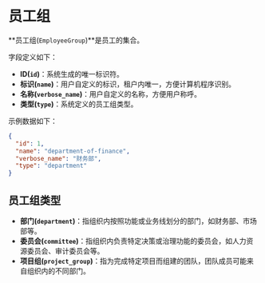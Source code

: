 # 员工组

**员工组(`EmployeeGroup`)**是员工的集合。

字段定义如下：

- **ID(`id`)**：系统生成的唯一标识符。
- **标识(`name`)**：用户自定义的标识，租户内唯一，方便计算机程序识别。
- **名称(`verbose_name`)**：用户自定义的名称，方便用户称呼。
- **类型(`type`)**：系统定义的员工组类型。

示例数据如下：

```json
{
  "id": 1,
  "name": "department-of-finance",
  "verbose_name": "财务部",
  "type": "department"
}
```

## 员工组类型

- **部门(`department`)**：指组织内按照功能或业务线划分的部门，如财务部、市场部等。
- **委员会(`committee`)**：指组织内负责特定决策或治理功能的委员会，如人力资源委员会、审计委员会等。
- **项目组(`project_group`)**：指为完成特定项目而组建的团队，团队成员可能来自组织内的不同部门。
